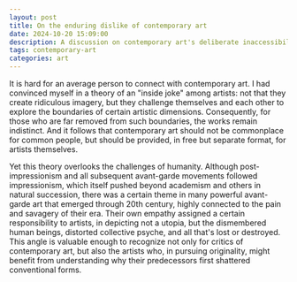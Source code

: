 ```yaml
---
layout: post
title: On the enduring dislike of contemporary art
date: 2024-10-20 15:09:00
description: A discussion on contemporary art's deliberate inaccessibility versus its inherent sensitivity.
tags: contemporary-art
categories: art
---
```


It is hard for an average person to connect with contemporary art. I had convinced myself in a theory of an "inside joke" among artists: not that they create ridiculous imagery, but they challenge themselves and each other to explore the boundaries of certain artistic dimensions. Consequently, for those who are far removed from such boundaries, the works remain indistinct. And it follows that contemporary art should not be commonplace for common people, but should be provided, in free but separate format, for artists themselves.

Yet this theory overlooks the challenges of humanity. Although post-impressionism and all subsequent avant-garde movements followed impressionism, which itself pushed beyond academism and others in natural succession, there was a certain theme in many powerful avant-garde art that emerged through 20th century, highly connected to the pain and savagery of their era. Their own empathy assigned a certain responsibility to artists, in depicting not a utopia, but the dismembered human beings, distorted collective psyche, and all that's lost or destroyed. This angle is valuable enough to recognize not only for critics of contemporary art, but also the artists who, in pursuing originality, might benefit from understanding why their predecessors first shattered conventional forms.
